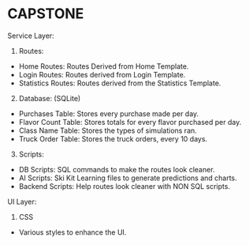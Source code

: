 # CAPSTONE
Service Layer:
1. Routes:
 - Home Routes: Routes Derived from Home Template.
 - Login Routes: Routes derived from Login Template.
 - Statistics Routes: Routes derived from the Statistics Template.
2. Database: (SQLite) 
 - Purchases Table: Stores every purchase made per day.
 - Flavor Count Table: Stores totals for every flavor purchased per day.
 - Class Name Table: Stores the types of simulations ran.
 - Truck Order Table: Stores the truck orders, every 10 days.
3. Scripts:
 - DB Scripts: SQL commands to make the routes look cleaner.
 - AI Scripts: Ski Kit Learning files to generate predictions and charts.
 - Backend Scripts: Help routes look cleaner with NON SQL scripts.

UI Layer:
1. CSS
 - Various styles to enhance the UI.
